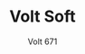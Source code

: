 ---
designer: Claudio Dondoli - Marco Pocci
description: "Volt%20collection%20is%20elegant%20and%20cosy.%20It%20features%20a%20thin%20section%20along%20with%20ergonomic%20shape%20and%20lovely%20proportions.%20Gas%20assisted%20injection%20moulding%20polypropylene%20chair%2C%20charged%20with%20glass%20fibers.%20Upholstered%20front%20shell%20in%20fabric%20or%20simil%20leather."
image_primary: img/Volt_671_01_zoom.jpg
image_secondary: img/Volt_671_02_zoom.jpg
manufacturer: Pedrali
href: https://www.pedrali.it/en/products/catalog/Chair-VOLT-671/
subtitle: Volt 671
title: Volt Soft
image_thumb: img/Volt_671_cover.jpg
tags: 
  - pedrali
  - chairs
category: chairs
slug: /manufacturers/pedrali/chairs/claudio-dondoli-marco-pocci-volt-soft
---